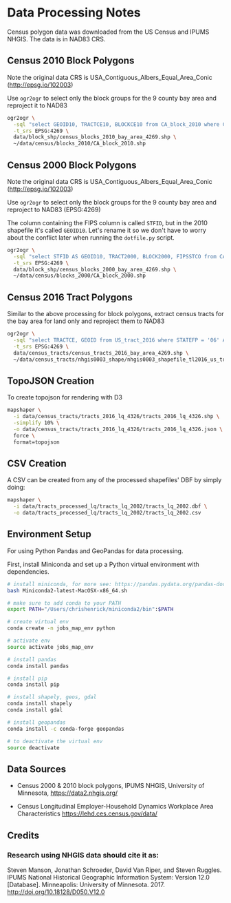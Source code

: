 # Data Processing Notes
Census polygon data was downloaded from the US Census and IPUMS NHGIS. The data is in NAD83 CRS.

## Census 2010 Block Polygons
Note the original data CRS is USA_Contiguous_Albers_Equal_Area_Conic (http://epsg.io/102003)

Use `ogr2ogr` to select only the block groups for the 9 county bay area and reproject it to NAD83

```bash
ogr2ogr \
  -sql "select GEOID10, TRACTCE10, BLOCKCE10 from CA_block_2010 where COUNTYFP10 IN ('001', '013', '041', '055', '075', '081', '085', '095', '097')" \
  -t_srs EPSG:4269 \
  data/block_shp/census_blocks_2010_bay_area_4269.shp \
  ~/data/census/blocks_2010/CA_block_2010.shp
```

## Census 2000 Block Polygons
Note the original data CRS is USA_Contiguous_Albers_Equal_Area_Conic (http://epsg.io/102003)

Use `ogr2ogr` to select only the block groups for the 9 county bay area and reproject to NAD83 (EPSG:4269)

The column containing the FIPS column is called `STFID`, but in the 2010 shapefile it's called `GEOID10`. Let's rename it so we don't have to worry about the conflict later when running the `dotfile.py` script.

```bash
ogr2ogr \
  -sql "select STFID AS GEOID10, TRACT2000, BLOCK2000, FIPSSTCO from CA_block_2000 where FIPSSTCO IN ('06001', '06013', '06041', '06055', '06075', '06081', '06085', '06095', '06097')" \
  -t_srs EPSG:4269 \
  data/block_shp/census_blocks_2000_bay_area_4269.shp \
  ~/data/census/blocks_2000/CA_block_2000.shp
```

## Census 2016 Tract Polygons
Similar to the above processing for block polygons, extract census tracts for the bay area for land only
and reproject them to NAD83

```bash
ogr2ogr \
  -sql "select TRACTCE, GEOID from US_tract_2016 where STATEFP = '06' AND ALAND > 0 AND COUNTYFP IN ('001', '013', '041', '055', '075', '081', '085', '095', '097')" \
  -t_srs EPSG:4269 \
  data/census_tracts/census_tracts_2016_bay_area_4269.shp \
  ~/data/census_tracts/nhgis0003_shape/nhgis0003_shapefile_tl2016_us_tract_2016/US_tract_2016.shp
```

## TopoJSON Creation
To create topojson for rendering with D3

```bash
mapshaper \
  -i data/census_tracts/tracts_2016_lq_4326/tracts_2016_lq_4326.shp \
  -simplify 10% \
  -o data/census_tracts/tracts_2016_lq_4326/tracts_2016_lq_4326.json \
  force \
  format=topojson
```

## CSV Creation
A CSV can be created from any of the processed shapefiles' DBF by simply doing:

```bash
mapshaper \
  -i data/tracts_processed_lq/tracts_lq_2002/tracts_lq_2002.dbf \
  -o data/tracts_processed_lq/tracts_lq_2002/tracts_lq_2002.csv
```

## Environment Setup
For using Python Pandas and GeoPandas for data processing.

First, install Miniconda and set up a Python virtual environment with dependencies.

```bash
# install miniconda, for more see: https://pandas.pydata.org/pandas-docs/stable/install.html
bash Miniconda2-latest-MacOSX-x86_64.sh

# make sure to add conda to your PATH
export PATH="/Users/chrishenrick/miniconda2/bin":$PATH

# create virtual env
conda create -n jobs_map_env python

# activate env
source activate jobs_map_env

# install pandas
conda install pandas

# install pip
conda install pip

# install shapely, geos, gdal
conda install shapely
conda install gdal

# install geopandas
conda install -c conda-forge geopandas

# to deactivate the virtual env
source deactivate
```

## Data Sources

- Census 2000 & 2010 block polygons, IPUMS NHGIS, University of Minnesota, https://data2.nhgis.org/

- Census Longitudinal Employer-Household Dynamics Workplace Area Characteristics https://lehd.ces.census.gov/data/

## Credits

### Research using NHGIS data should cite it as:
Steven Manson, Jonathan Schroeder, David Van Riper, and Steven Ruggles. IPUMS National Historical Geographic Information   System: Version 12.0 [Database]. Minneapolis: University of Minnesota. 2017. http://doi.org/10.18128/D050.V12.0
